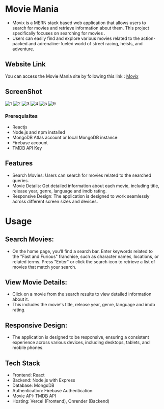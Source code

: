 # Movie Mania

- Movix is a MERN stack based web application that allows users to search for movies and retrieve information about them. This project specifically focuses on searching for movies .
- Users can easily find and explore various movies related to the action-packed and adrenaline-fueled world of street racing, heists, and adventure.

## Website Link
You can access the Movie Mania site by following this link : [Movix](https://movix-hubb.vercel.app)


## ScreenShot

![1](https://github.com/AnkitJha13/Movix/assets/116744896/843deea0-44eb-4805-907a-1b98fd782037)
![2](https://github.com/AnkitJha13/Movix/assets/116744896/6bf1e1ba-8a53-4a5c-9319-e044e7b25a4d)
![3](https://github.com/AnkitJha13/Movix/assets/116744896/52c19c1c-891d-47c7-b7d8-149da8582b97)
![4](https://github.com/AnkitJha13/Movix/assets/116744896/f6681947-14fe-41c5-982d-15fade0da4f9)
![5](https://github.com/AnkitJha13/Movix/assets/116744896/19121796-2557-4297-a060-b4a8871ce3fe)
![9](https://github.com/AnkitJha13/Movix/assets/116744896/d2aa6f95-0517-4834-b4c6-810f1f2f6bb4)



### Prerequisites
- Reactjs 
- Node.js and npm installed
- MongoDB Atlas account or local MongoDB instance
- Firebase account
- TMDB API Key


## Features
- Search Movies: Users can search for movies related to the searched queries.
- Movie Details: Get detailed information about each movie, including title, release year, genre, language and imdb rating.
- Responsive Design: The application is designed to work seamlessly across different screen sizes and devices.

# Usage
## Search Movies:
- On the home page, you'll find a search bar. Enter keywords related to the "Fast and Furious" franchise, such as character names, locations, or related terms. Press "Enter" or click the search icon to retrieve a list of movies that match your search.

## View Movie Details:
- Click on a movie from the search results to view detailed information about it.
- This includes the movie's title, release year, genre, language and imdb rating.


## Responsive Design:   
- The application is designed to be responsive, ensuring a consistent experience across various devices, including desktops, tablets, and mobile phones.

## Tech Stack
- Frontend: React
- Backend: Node.js with Express
- Database: MongoDB
- Authentication: Firebase Authentication
- Movie API: TMDB API
- Hosting: Vercel (Frontend), Onrender (Backend)
